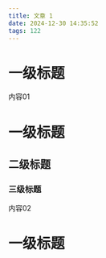 ```yaml
---
title: 文章 1
date: 2024-12-30 14:35:52
tags: 122
---
```


# 一级标题
内容01
# 一级标题
## 二级标题
### 三级标题
内容02
# 一级标题